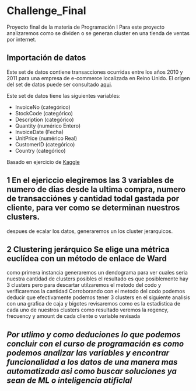 # Challenge_Final
Proyecto final de la materia de Programación I
Para este proyecto analizaremos como se dividen o se generan cluster en una tienda de ventas por internet.
## Importación de datos

Este set de datos contiene transacciones ocurridas entre los años 2010 y 2011 para una empresa de e-commerce localizada en Reino Unido. El origen del set de datos puede ser consultado [aqui](https://archive.ics.uci.edu/dataset/352/online+retail).

Este set de datos tiene las siguientes variables:

* InvoiceNo (categórico)
* StockCode (categórico)
* Description (categórico)
* Quantity (numérico Entero)
* InvoiceDate (Fecha)
* UnitPrice (numérico Real)
* CustomerID (categórico)
* Country (categórico)

Basado en ejercicio de [Kaggle](https://www.kaggle.com/code/hellbuoy/online-retail-k-means-hierarchical-clustering)
## 1 En el ejericcio elegiremos las 3 variables de numero de dias desde la ultima compra, numero de transacciónes y cantidad todal gastada por cliente, para ver como se determinan nuestros clusters.
despues de ecalar los datos, generaremos un los cluster jerarquicos.
## 2 Clustering jerárquico Se elige una métrica euclídea con un método de enlace de Ward
como primera instancia generaremos un dendograma para ver cuales seria nuestra cantidad de clusters posibles
el resultado es que posiblemente hay 3 clusters pero para descartar utilzaremos el metodo del codo y verificaremos la cantidad
Corroborando con el metodo del codo podemos deducir que efectivamente podemos tener 3 clusters 
en el siguiente analisis con una grafica de caja y bigotes revisaremos como es la estadistica de cada uno de nuestros clusters
como resultado veremos la regency, frecuency y amount de cada cliente o variable revisada
## _Por utlimo y como deduciones lo que podemos concluir con el curso de programación es como podemos analizar las variables y encontrar funcionalidad a los datos de una manera mas automatizada asi como buscar soluciones ya sean de ML o inteligencia atificlal_ 
